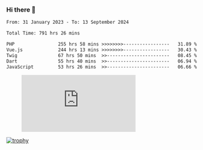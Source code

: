 ### Hi there 👋
<!--START_SECTION:waka-->

```txt
From: 31 January 2023 - To: 13 September 2024

Total Time: 791 hrs 26 mins

PHP                255 hrs 58 mins >>>>>>>>-----------------   31.89 %
Vue.js             244 hrs 13 mins >>>>>>>>-----------------   30.43 %
Twig               67 hrs 50 mins  >>-----------------------   08.45 %
Dart               55 hrs 40 mins  >>-----------------------   06.94 %
JavaScript         53 hrs 26 mins  >>-----------------------   06.66 %
```

<!--END_SECTION:waka-->
<!-- 
- 🔭 I’m currently working on ...
- 🌱 I’m currently learning ...
- 👯 I’m looking to collaborate on ...
- 🤔 I’m looking for help with ...
- 💬 Ask me about ...
- 📫 How to reach me: ...
- 😄 Pronouns: ...
- ⚡ Fun fact: ... -->


<figure><embed src="https://wakatime.com/share/@jakihanif/43c5af78-a69f-4ced-8cfc-b0822aa9be8f.svg"></embed></figure>

[![trophy](https://github-profile-trophy.vercel.app/?username=jakihanif23&rank=-A,-A)](https://github.com/jakihanif23)
